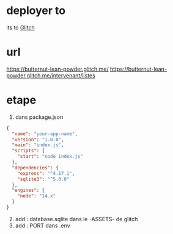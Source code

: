 # deployer to 
its to [Glitch](https://glitch.com/edit/#!/butternut-lean-powder?path=database.js%3A3%3A0)

# url 
https://butternut-lean-powder.glitch.me/
https://butternut-lean-powder.glitch.me/intervenant/listes

# etape 
1. dans package.json
``` json
{
  "name": "your-app-name",
  "version": "1.0.0",
  "main": "index.js",
  "scripts": {
    "start": "node index.js"
  },
  "dependencies": {
    "express": "^4.17.1",
    "sqlite3": "^5.0.0"
  },
  "engines": {
    "node": "14.x"
  }
}
```

2. add : database.sqlite dans le -ASSETS- de glitch
3. add : PORT dans .env
